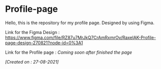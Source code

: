 # Profile-page

Hello, this is the repository for my profile page. Designed by using Figma.

Link for the Figma Design : https://www.figma.com/file/RZ87u7MrJkQ7CrAmRxmrOv/RaxelAK-Profile-page-design-270821?node-id=0%3A1

Link for the Profile page : <em> Coming soon after finished the page</em>

<em>[Created on : 27-08-2021]</em>